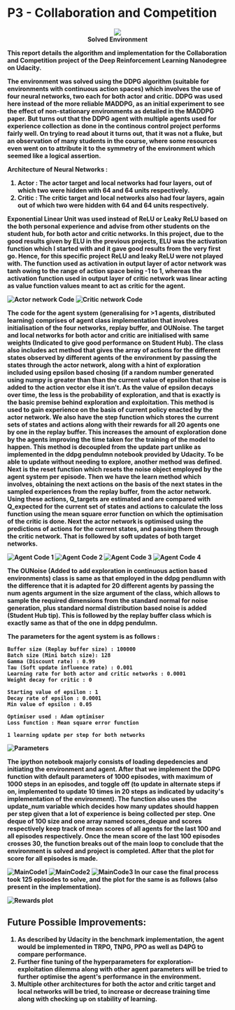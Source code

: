 # P3 - Collaboration and Competition

<p align="center">
<img src ="https://github.com/championballer/RL/raw/master/P3_Collab_Compete/Output.gif">
<br>
<b> Solved Environment <b>
</p>

This report details the algorithm and implementation for the Collaboration and Competition project of the Deep Reinforcement Learning Nanodegree on Udacity.

The environment was solved using the DDPG algorithm (suitable for environments with continuous action spaces) which involves the use of four neural networks, two each for both actor and critic. DDPG was used here instead of the more reliable MADDPG, as an initial experiment to see the effect of non-stationary environments as detailed in the MADDPG paper. But turns out that the DDPG agent with multiple agents used for experience collection as done in the continous control project performs fairly well. On trying to read about it turns out, that it was not a fluke, but an observation of many students in the course, where some resources even went on to attribute it to the symmetry of the environment which seemed like a logical assertion. 

Architecture of Neural Networks :
  1. Actor : The actor target and local networks had four layers, out of which two were hidden with 64 and 64 units respectively. 
  2. Critic : The critic target and local networks also had four layers, again out of which two were hidden with 64 and 64 units respectively. 

Exponential Linear Unit was used instead of ReLU or Leaky ReLU based on the both personal experience and advise from other students on the student hub, for both actor and critic networks. In this project, due to the good results given by ELU in the previous projects, ELU was the activation function which I started with and it gave good results from the very first go. Hence, for this specific project ReLU and leaky ReLU were not played with.  The function used as activation in output layer of actor network was tanh owing to the range of action space being -1 to 1, whereas the activation function used in output layer of critic network was linear acting as value function values meant to act as critic for the agent. 

![Actor network Code](https://github.com/championballer/RL/raw/master/P3_Collab_Compete/Photos/ActorNetwork.png)
![Critic network Code](https://github.com/championballer/RL/raw/master/P3_Collab_Compete/Photos/CriticNetwork.png)

The code for the agent system (generalising for >1 agents, distributed learning) comprises of agent class implementation that involves initialisation of the four networks, replay buffer, and OUNoise. The target and local networks for both actor and critic are initialised with same weights (Indicated to give good performance on Student Hub). The class also includes act method that gives the array of actions for the different states observed by different agents of the environment by passing the states through the actor network, along with a hint of exploration included using epsilon based chosing (if a random number generated using numpy is greater than than the current value of epsilon that noise is added to the action vector else it isn't. As the value of epsilon decays over time, the less is the probability of exploration, and that is exactly is the basic premise behind exploration and exploitation. This method is used to gain experience on the basis of current policy enacted by the actor network. We also have the step function which stores the current sets of states and actions along with their rewards for all 20 agents one by one in the replay buffer. This increases the amount of exploration done by the agents improving the time taken for the training of the model to happen. This method is decoupled from the update part unlike as implemented in the ddpg pendulmn notebook provided by Udacity. To be able to update without needing to explore, another method was defined. Next is the reset function which resets the noise object employed by the agent system per episode. Then we have the learn method which involves, obtaining the next actions on the basis of the next states in the sampled experiences from the replay buffer, from the actor network. Using these actions, Q_targets are estimated and are compared with Q_expected for the current set of states and actions to calculate the loss function using the mean square error function on which the optimisation of the critic is done. Next the actor network is optimised using the predictions of actions for the current states, and passing them through the critic network. That is followed by soft updates of both target networks.

![Agent Code 1](https://github.com/championballer/RL/raw/master/P2_Continuous_Actions/Photos/Agent1.png)
![Agent Code 2](https://github.com/championballer/RL/raw/master/P2_Continuous_Actions/Photos/Agent2.png)
![Agent Code 3](https://github.com/championballer/RL/raw/master/P2_Continuous_Actions/Photos/Agent3.png)
![Agent Code 4](https://github.com/championballer/RL/raw/master/P2_Continuous_Actions/Photos/Agent4.png)


The OUNoise (Added to add exploration in continuous action based environments) class is same as that employed in the ddpg pendlumn with the difference that it is adapted for 20 different agents by passing the num agents argument in the size argument of the class, which allows to sample the required dimensions from the standard normal for noise generation, plus standard normal distribution based noise is added (Student Hub tip). This is followed by the replay buffer class which is exactly same as that of the one in ddpg pendulmn. 

The parameters for the agent system is as follows :
```
Buffer size (Replay buffer size) : 100000
Batch size (Mini batch size): 128
Gamma (Discount rate) : 0.99
Tau (Soft update influence rate) : 0.001
Learning rate for both actor and critic networks : 0.0001
Weight decay for critic : 0

Starting value of epsilon : 1
Decay rate of epsilon : 0.0001
Min value of epsilon : 0.05

Optimiser used : Adam optimiser
Loss function : Mean square error function

1 learning update per step for both networks 
```
![Parameters](https://github.com/championballer/RL/raw/master/P2_Continuous_Actions/Photos/Parameters.png)

The ipython notebook majorly consists of loading depedencies and initiating the environment and agent. After that we implement the DDPG function with default parameters of 1000 episodes, with maximum of 1000 steps in an episodes, and toggle off (to update in alternate steps if on, implemented to update 10 times in 20 steps as indicated by udacity's implementation of the environment). The function also uses the update_num variable which decides how many updates should happen per step given that a lot of experience is being collected per step. One deque of 100 size and one array named scores_deque and scores respectively keep track of mean scores of all agents for the last 100 and all episodes respectively. Once the mean score of the last 100 episodes crosses 30, the function breaks out of the main loop to conclude that the environment is solved and project is completed. After that the plot for score for all episodes is made. 

![MainCode1](https://github.com/championballer/RL/raw/master/P2_Continuous_Actions/Photos/MainCode1.png)
![MainCode2](https://github.com/championballer/RL/raw/master/P2_Continuous_Actions/Photos/MainCode2.png)
![MainCode3](https://github.com/championballer/RL/raw/master/P2_Continuous_Actions/Photos/MainCode3.png)
In our case the final process took 125 episodes to solve, and the plot for the same is as follows (also present in the implementation).

![Rewards plot](https://github.com/championballer/RL/raw/master/P2_Continuous_Actions/Photos/Plot.png)

## Future Possible Improvements:

1. As described by Udacity in the benchmark implementation, the agent would be implemented in TRPO, TNPG, PPO as well as D4PG to compare performance. 
2. Further fine tuning of the hyperparameters for exploration-exploitation dilemma along with other agent parameters will be tried to further optimise the agent's performance in the environment.
3. Multiple other architectures for both the actor and critic target and local networks will be tried, to increase or decrease training time along with checking up on stability of learning. 
